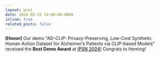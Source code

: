 ```yaml
---
layout: post
date: 2024-05-15 14:06:00-0000
inline: true
related_posts: false
---
```


<strong>[Honor]</strong> Our demo "AD-CLIP: Privacy-Preserving, Low-Cost Synthetic Human Action Dataset for Alzheimer’s Patients via CLIP-based Models" received the <strong>Best Demo Award</strong> at <a href="https://ipsn.acm.org/2024/awards.html" style="font-weight: 500;">IPSN 2024!</a> Congrats to Heming!
